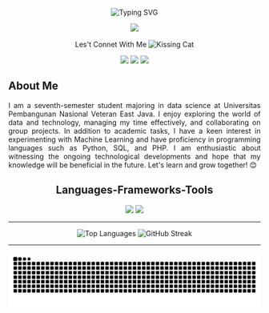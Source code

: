 <!-- Typing SVG by DenverCoder1 - https://github.com/DenverCoder1/readme-typing-svg -->
<p align="center">
 <a>
   <img src="https://readme-typing-svg.demolab.com?font=Bree+Serif&weight=400&size=29&pause=1000&color=0096FF&center=true&width=525&height=40&lines=Hi+There!%2C+Welcome+to+My+Github+👋" alt="Typing SVG" /></a>
</p>

<!-- Background -->
<p align="center">
 <a href="https://github.com/andrymldni">
  <img src="https://media.giphy.com/media/RNQ0qRIwGek48/giphy.gif"></a>
</p>

<p align="center">Les't Connet With Me <img src="https://raw.githubusercontent.com/Tarikul-Islam-Anik/Animated-Fluent-Emojis/master/Emojis/Smilies/Kissing%20Cat.png" alt="Kissing Cat" width="25" height="25" /></p>

<!-- Social icons section -->
<p align="center">
 <a href="https://www.linkedin.com/in/andrysyvamldni/">
  <img src="https://img.shields.io/badge/LinkedIn-0077B5?style=for-the-badge&logo=linkedin&logoColor=white"/></a>
 <a href="https://www.instagram.com/andrymldni/">
  <img src="https://img.shields.io/badge/Instagram-E1306C?style=for-the-badge&logo=instagram&logoColor=white"/></a>
 <a href="https://twitter.com/andrymldni">
  <img src="https://img.shields.io/badge/Twitter-1DA1F2?style=for-the-badge&logo=twitter&logoColor=white"/></a>
</p>

<h2> About Me</h2>
 <div align="justify"><p>
  I am a seventh-semester student majoring in data science at Universitas Pembangunan Nasional Veteran East Java. I enjoy exploring the world of data and technology, managing my time effectively, and collaborating on group projects. In addition to academic tasks, I have a keen interest in experimenting with Machine Learning and have proficiency in programming languages such as Python, SQL, and PHP. I am enthusiastic about witnessing the ongoing technological developments and hope that my knowledge will be beneficial in the future. Let's learn and grow together! 😊
 </p></div>

<h2 align="center"> Languages-Frameworks-Tools </h2>

<div align="center">
    <img src="https://skillicons.dev/icons?i=stackoverflow,bootstrap,flask,html,css,vscode,github,figma,tensorflow,git,r" />
    <img src="https://skillicons.dev/icons?i=wordpress,python,javascript,discord,firebase,mongodb,aws,java,php,mysql,flask" /><br>
</div>

___

<div align="center">
  <img height="150em" src="https://github-readme-stats.vercel.app/api/top-langs/?username=andrymldni&theme=codeSTACKr&hide_border=true&layout=compact" alt="Top Languages"/>
  <img height="150em" src="https://github-readme-streak-stats.herokuapp.com/?user=andrymldni&theme=codeSTACKr&hide_border=true" alt="GitHub Streak"/>
</div>

___


<div align="center">
  <img src="https://github.com/andrymldni/andrymldni/blob/output/github-contribution-grid-snake-dark.svg" alt="Contribution Snake Animation"/>
</div>
